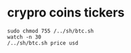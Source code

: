 <h1>crypro coins tickers</h1>

<code>sudo chmod 755 /../sh/btc.sh</code><br /> 
<code>watch -n 30 /../sh/btc.sh price usd</code><br /> 

